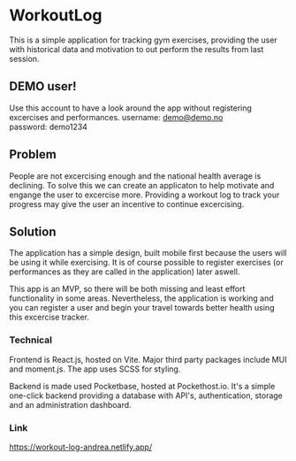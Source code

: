 # WorkoutLog

This is a simple application for tracking gym exercises, providing the user with historical data and motivation to out perform the results from last session.

## DEMO user!

Use this account to have a look around the app without registering excercises and performances.
username: demo@demo.no  
password: demo1234

## Problem

People are not excercising enough and the national health average is declining. To solve this we can create an applicaton to help motivate and engange the user to excercise more. Providing a workout log to track your progress may give the user an incentive to continue excercising.

## Solution

The application has a simple design, built mobile first because the users will be using it while exercising. It is of course possible to register exercises (or performances as they are called in the application) later aswell.

This app is an MVP, so there will be both missing and least effort functionality in some areas. Nevertheless, the application is working and you can register a user and begin your travel towards better health using this excercise tracker.

### Technical

Frontend is React.js, hosted on Vite. Major third party packages include MUI and moment.js. The app uses SCSS for styling.

Backend is made used Pocketbase, hosted at Pockethost.io. It's a simple one-click backend providing a database with API's, authentication, storage and an administration dashboard.

### Link

https://workout-log-andrea.netlify.app/
